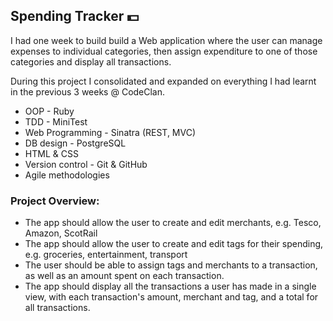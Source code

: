 ## Spending Tracker :dollar:

I had one week to build build a Web application where the user can manage expenses to individual categories, then assign expenditure to one of those categories and display all transactions.

During this project I consolidated and expanded on everything I had learnt in the previous 3 weeks @ CodeClan.

* OOP - Ruby
* TDD - MiniTest
* Web Programming - Sinatra (REST, MVC)
* DB design - PostgreSQL
* HTML & CSS
* Version control - Git & GitHub
* Agile methodologies

### Project Overview:

* The app should allow the user to create and edit merchants, e.g. Tesco, Amazon, ScotRail
* The app should allow the user to create and edit tags for their spending, e.g. groceries, entertainment, transport
* The user should be able to assign tags and merchants to a transaction, as well as an amount spent on each transaction.
* The app should display all the transactions a user has made in a single view, with each transaction's amount, merchant and tag, and a total for all transactions.


